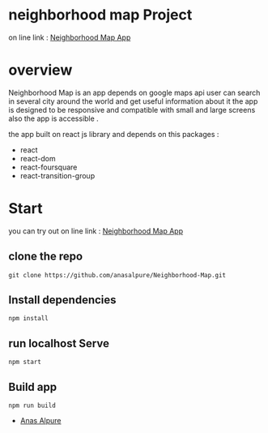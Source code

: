 # neighborhood map Project
on line link : 
<a href="https://alwesal.herokuapp.com/">  Neighborhood Map App </a>

# overview 
Neighborhood Map is an app depends on google maps api
user can search in several city around the world and get useful information about it
the app is designed to be responsive and compatible with small and large screens
also the app is accessible .

the app built on react js library and depends on this packages :
- react
- react-dom
- react-foursquare
- react-transition-group

# Start  
you can try out  on line link : 
<a href="https://alwesal.herokuapp.com/"> Neighborhood Map App </a>
## clone the repo 
 ` git clone https://github.com/anasalpure/Neighborhood-Map.git `
## Install dependencies
 `npm install`

## run localhost Serve  
`npm start`

## Build app  
 `npm run build`


* <a href="https://www.linkedin.com/in/anasalpure/"> Anas Alpure </a> 
